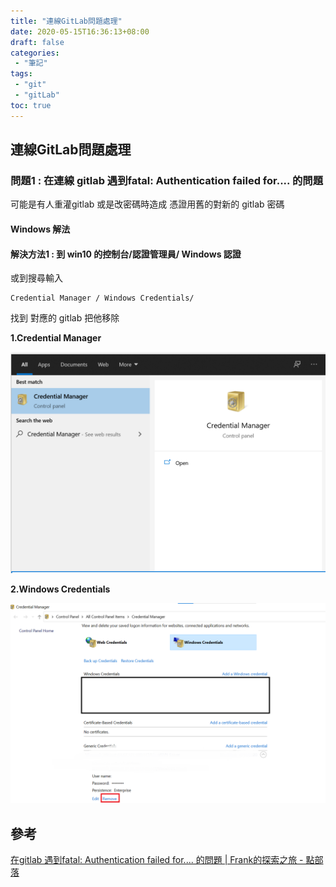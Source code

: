 ```yaml
---
title: "連線GitLab問題處理"
date: 2020-05-15T16:36:13+08:00
draft: false
categories:
 - "筆記"
tags:
 - "git"
 - "gitLab"
toc: true
---
```


## 連線GitLab問題處理
<!--more-->


### 問題1 : 在連線 gitlab 遇到fatal: Authentication failed for.... 的問題

 可能是有人重灌gitlab 或是改密碼時造成 憑證用舊的對新的 gitlab 密碼

#### Windows 解法

#### 解決方法1 : 到 win10 的控制台/認證管理員/ Windows 認證

或到搜尋輸入
```
Credential Manager / Windows Credentials/ 
```
找到  對應的 gitlab 把他移除

**1.Credential Manager**

![Credential Manager](/images/git/Credential_Manager.png)

**2.Windows Credentials**

![Windows_Credentials](/images/git/Windows_Credentials.png)

## 參考

[在gitlab 遇到fatal: Authentication failed for.... 的問題 | Frank的探索之旅 - 點部落](https://dotblogs.com.tw/zeroade/2018/10/11/111941)

